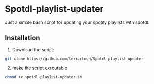 # Spotdl-playlist-updater
Just a simple bash script for updating your spotify playlists with spotdl.
## Installation
1. Download the script:
  ```bash
  git clone https://github.com/terrortoon/Spotdl-playlist-updater
  ```
  2. make the script executable
  ```bash
  chmod +x spotdl-playlist-updater.sh
  ```
